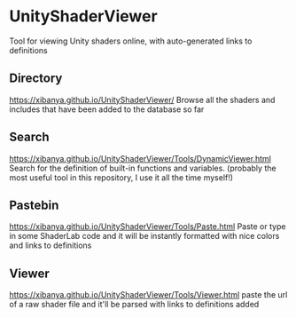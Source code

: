 # UnityShaderViewer
Tool for viewing Unity shaders online, with auto-generated links to definitions

## Directory
https://xibanya.github.io/UnityShaderViewer/
Browse all the shaders and includes that have been added to the database so far

## Search
https://xibanya.github.io/UnityShaderViewer/Tools/DynamicViewer.html
Search for the definition of built-in functions and variables. (probably the most useful tool in this repository, I use it all the time myself!)

## Pastebin
https://xibanya.github.io/UnityShaderViewer/Tools/Paste.html
Paste or type in some ShaderLab code and it will be instantly formatted with nice colors and links to definitions

## Viewer
https://xibanya.github.io/UnityShaderViewer/Tools/Viewer.html
paste the url of a raw shader file and it'll be parsed with links to definitions added
